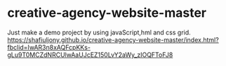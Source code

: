 # creative-agency-website-master
Just make a demo project by using javaScript,hml and css grid.
https://shafiuljony.github.io/creative-agency-website-master/index.html?fbclid=IwAR3n8xAQFcpKKs-gLu9T0MCZdNRCUlwAaUJcEZ150LvY2aWy_zIOQFToFJ8
